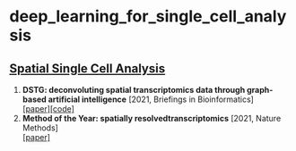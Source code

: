 # deep_learning_for_single_cell_analysis


## [Spatial Single Cell Analysis](#content) 
1. **DSTG: deconvoluting spatial transcriptomics data through graph-based artificial intelligence** [2021, Briefings in Bioinformatics] <br/>
   [[paper]](https://academic.oup.com/bib/article/22/5/bbaa414/6105942)[[code]](https://github.com/Su-informatics-lab/DSTG)
2. **Method of the Year: spatially resolvedtranscriptomics** [2021, Nature Methods] <br/>
   [[paper]](https://www.nature.com/articles/s41592-020-01033-y)
